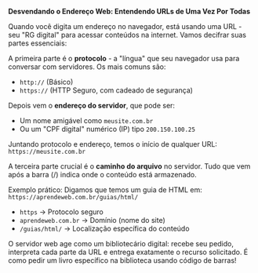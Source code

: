 

**Desvendando o Endereço Web: Entendendo URLs de Uma Vez Por Todas**

Quando você digita um endereço no navegador, está usando uma URL - seu "RG digital" para acessar conteúdos na internet. Vamos decifrar suas partes essenciais:

A primeira parte é o **protocolo** - a "língua" que seu navegador usa para conversar com servidores. Os mais comuns são:

- `http://` (Básico)
- `https://` (HTTP Seguro, com cadeado de segurança)

Depois vem o **endereço do servidor**, que pode ser:
- Um nome amigável como `meusite.com.br`
- Ou um "CPF digital" numérico (IP) tipo `200.150.100.25`

Juntando protocolo e endereço, temos o início de qualquer URL:
`https://meusite.com.br`

A terceira parte crucial é o **caminho do arquivo** no servidor. Tudo que vem após a barra (/) indica onde o conteúdo está armazenado.

Exemplo prático: Digamos que temos um guia de HTML em:
`https://aprendeweb.com.br/guias/html/`

- `https` → Protocolo seguro
- `aprendeweb.com.br` → Domínio (nome do site)
- `/guias/html/` → Localização específica do conteúdo

O servidor web age como um bibliotecário digital: recebe seu pedido, interpreta cada parte da URL e entrega exatamente o recurso solicitado. É como pedir um livro específico na biblioteca usando código de barras!